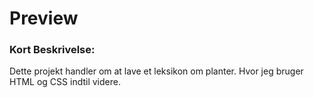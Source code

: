 # Preview

### Kort Beskrivelse:

Dette projekt handler om at lave et leksikon om planter.
Hvor jeg bruger HTML og CSS indtil videre.

